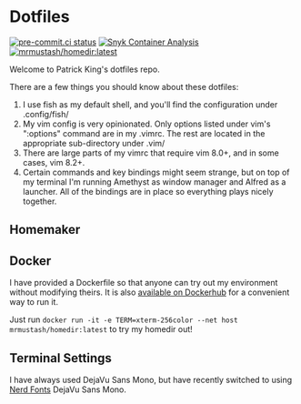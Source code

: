 # Dotfiles
[![pre-commit.ci status](https://results.pre-commit.ci/badge/github/mr-mustash/dotfiles/main.svg)](https://results.pre-commit.ci/latest/github/mr-mustash/dotfiles/main) [![Snyk Container Analysis](https://github.com/mr-mustash/dotfiles/actions/workflows/snyk-container-analysis.yml/badge.svg?branch=main&event=push)](https://github.com/mr-mustash/dotfiles/actions/workflows/snyk-container-analysis.yml) [![mrmustash/homedir:latest](https://img.shields.io/docker/cloud/build/mrmustash/homedir?label=Docker&logo=docker&style=flat)](https://hub.docker.com/repository/docker/mrmustash/homedir)

Welcome to Patrick King's dotfiles repo.

There are a few things you should know about these dotfiles:
1) I use fish as my default shell, and you'll find the configuration under .config/fish/
2) My vim config is very opinionated. Only options listed under vim's ":options" command are in my .vimrc. The rest are located in the appropriate sub-directory under .vim/
3) There are large parts of my vimrc that require vim 8.0+, and in some cases, vim 8.2+.
4) Certain commands and key bindings might seem strange, but on top of my terminal I'm running Amethyst as window manager and Alfred as a launcher. All of the bindings are in place so everything plays nicely together.

## Homemaker

## Docker
I have provided a Dockerfile so that anyone can try out my environment without modifying theirs. It is also [available on Dockerhub](https://hub.docker.com/repository/docker/mrmustash/homedir/) for a convenient way to run it.

Just run `docker run -it -e TERM=xterm-256color --net host mrmustash/homedir:latest` to try my homedir out!

## Terminal Settings

I have always used DejaVu Sans Mono, but have recently switched to using [Nerd Fonts](https://www.nerdfonts.com/#home) DejaVu Sans Mono.
